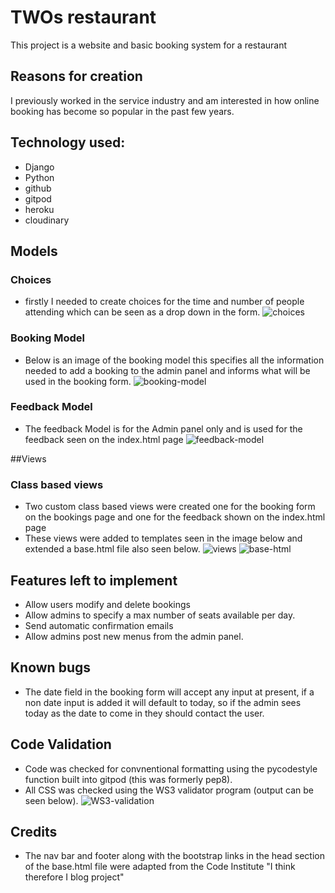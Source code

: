 # TWOs restaurant
This project is a website and basic booking system for a restaurant
## Reasons for creation
I previously worked in the service industry and am interested in how online booking has become so popular in the past few years.

## Technology used:
- Django
- Python
- github
- gitpod
- heroku
- cloudinary

## Models
### Choices
- firstly I needed to create choices for the time and number of people attending which can be seen as a drop down in the form. 
![choices](/media/choices-model.png)

### Booking Model
- Below is an image of the booking model this specifies all the information needed to add a booking to the admin panel and informs what will be used in the booking form.
![booking-model](/media/booking-model.png)

### Feedback Model
- The feedback Model is for the Admin panel only and is used for the feedback seen on the index.html page
![feedback-model](/media/feedback-model.png)

##Views
### Class based views
- Two custom class based views were created one for the booking form on the bookings page and one for the feedback shown on the index.html page
- These views were added to templates seen in the image below and extended a base.html file also seen below.
![views](/media/views.png)
![base-html](/media/base-html.png)


## Features left to implement
- Allow users modify and delete bookings
- Allow admins to specify a max number of seats available per day. 
- Send automatic confirmation emails
- Allow admins post new menus from the admin panel.
## Known bugs 
- The date field in the booking form will accept any input at present, if a non date input is added it will default to today, so if the admin sees today as the date to come in they should contact the user.

## Code Validation 
- Code was checked for convnentional formatting using the pycodestyle function built into gitpod (this was formerly pep8).
- All CSS was checked using the WS3 validator program (output can be seen below).
![WS3-validation](/media/W3c-css.png)


## Credits
- The nav bar and footer along with the bootstrap links in the head section of the base.html file were adapted from the Code Institute "I think therefore I blog project"
